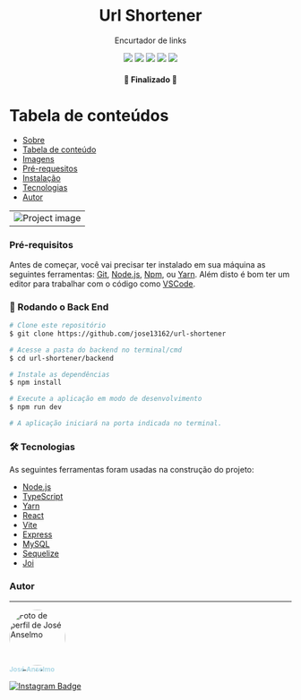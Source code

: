 <div id="sobre">
  <h1 align="center">Url Shortener</h1>
  <p align="center">Encurtador de links</p>
  <div align="center">
    <img src="https://img.shields.io/badge/npm-v8.11.0-brightgreen" />
    <img src="https://img.shields.io/badge/node-v16.16.0-brightgreen" />
    <img src="https://img.shields.io/badge/Typescript-v4.8.2-blue">
    <img src="https://img.shields.io/badge/React-v18.2.0-lightblue">
    <img src="https://img.shields.io/badge/Vite-v3.0.7-purple">
  </div>
</div>

<h4 align="center"> 
  🚀  Finalizado  🚀
</h4>

<div id="tabela-de-conteudos"></div>

Tabela de conteúdos
=================
<!--ts-->
  * [Sobre](#sobre)
  * [Tabela de conteúdo](#tabela-de-conteudos)
  * [Imagens](#imagens)
  * [Pré-requesitos](#pre-requesitos)
  * [Instalação](#instalacao)
  * [Tecnologias](#tecnologias)  
  * [Autor](#autor)

<!--te-->

<div id="imagens">
  <table>
    <tr>
      <td align="center" style="padding=0;width=50%;">
        <img src="https://github.com/jose13162/url-shortener/blob/main/frontend/docs/project-image.jpeg?raw=true" title="Project image">
      </td>
    </tr>
  </table>
</div>

<div id="pre-requesitos"></div>

### Pré-requisitos
Antes de começar, você vai precisar ter instalado em sua máquina as seguintes ferramentas:
[Git](https://git-scm.com), [Node.js](https://nodejs.org/en/), [Npm](https://npmjs.com), ou [Yarn](https://yarnpkg.com/).
Além disto é bom ter um editor para trabalhar com o código como [VSCode](https://code.visualstudio.com/).

<div id="instalacao"></div>

### 🎲 Rodando o Back End

```bash
# Clone este repositório
$ git clone https://github.com/jose13162/url-shortener

# Acesse a pasta do backend no terminal/cmd
$ cd url-shortener/backend

# Instale as dependências
$ npm install

# Execute a aplicação em modo de desenvolvimento
$ npm run dev

# A aplicação iniciará na porta indicada no terminal.
```

<div id="tecnologias"></div>

### 🛠 Tecnologias

As seguintes ferramentas foram usadas na construção do projeto:

- [Node.js](https://nodejs.org/en/)
- [TypeScript](https://www.typescriptlang.org/)
- [Yarn](https://yarnpkg.com/)
- [React](https://reactjs.org/)
- [Vite](https://vitejs.dev/)
- [Express](https://expressjs.com/)
- [MySQL](https://www.mysql.com/)
- [Sequelize](https://sequelize.org/)
- [Joi](https://joi.dev/)

<div id="autor"></div>

### Autor

---

<a href="https://github.com/jose13162">
  <img style="border-radius: 50%;" src="https://avatars.githubusercontent.com/u/77130179?s=400&u=6391f7b20bf725e259e02aa698fe6b4f5266286c&v=4" width="100px;" alt="Foto de perfil de José Anselmo"/>
  <br />
  <sub style="color: lightblue; text-decoration: none;"><b>José Anselmo</b></sub>

[![Instagram Badge](https://img.shields.io/badge/-@zezin_627-FCAF45?style=flat-square&labelColor=E1306C&logo=instagram&logoColor=white&link=https://instagram.com/zezin_627)](https://instagram.com/zezin_627)
</a>
